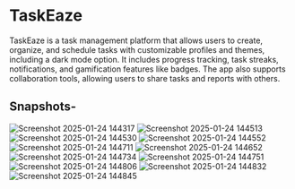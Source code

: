 <h1>TaskEaze</h1>

TaskEaze is a task management platform that allows users to create, organize, and schedule tasks with customizable profiles and themes, including a dark mode option. It includes progress tracking, task streaks, notifications, and gamification features like badges. The app also supports collaboration tools, allowing users to share tasks and reports with others.

 <h2> Snapshots- </h2>
 
![Screenshot 2025-01-24 144317](https://github.com/user-attachments/assets/cf1455a0-63f6-4b3b-98ca-3d5e8175d832)
![Screenshot 2025-01-24 144513](https://github.com/user-attachments/assets/26fa909f-edfa-41f8-aeda-9964c5bab119)
![Screenshot 2025-01-24 144530](https://github.com/user-attachments/assets/2e4c678b-035b-40d2-ab20-5c074bec1bbb)
![Screenshot 2025-01-24 144552](https://github.com/user-attachments/assets/87b4bd08-4746-489c-9b26-b1021cdeca52)
![Screenshot 2025-01-24 144711](https://github.com/user-attachments/assets/5d562ac0-115c-4688-896a-8768fd412eff)
![Screenshot 2025-01-24 144652](https://github.com/user-attachments/assets/0a22eed2-2463-423b-a287-4357b092f14a)
![Screenshot 2025-01-24 144734](https://github.com/user-attachments/assets/86d4bab4-93db-4336-b140-f412ed84f194)
![Screenshot 2025-01-24 144751](https://github.com/user-attachments/assets/bcbcd4b3-872a-48da-975f-5b9c379dee2b)
![Screenshot 2025-01-24 144806](https://github.com/user-attachments/assets/09748094-1a14-4351-9eb0-a188d36e71f2)
![Screenshot 2025-01-24 144832](https://github.com/user-attachments/assets/7568d278-4496-420a-9b3a-b0b7eaa623f9)
![Screenshot 2025-01-24 144845](https://github.com/user-attachments/assets/8405b6b8-dabd-4f37-8dab-654b2832511b)
